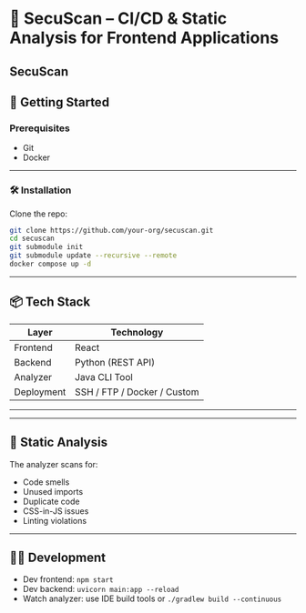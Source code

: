 # 🚀 SecuScan – CI/CD & Static Analysis for Frontend Applications

**SecuScan**
---

## 🚀 Getting Started

### Prerequisites

* Git
* Docker

---

### 🛠️ Installation

Clone the repo:

```bash
git clone https://github.com/your-org/secuscan.git
cd secuscan
git submodule init
git submodule update --recursive --remote
docker compose up -d
```

---

## 📦 Tech Stack

| Layer      | Technology                        |
| ---------- | --------------------------------- |
| Frontend   | React                             |
| Backend    | Python (REST API)                 |
| Analyzer   | Java CLI Tool                     |
| Deployment | SSH / FTP / Docker / Custom       |

---
---

## 🧪 Static Analysis

The analyzer scans for:

* Code smells
* Unused imports
* Duplicate code
* CSS-in-JS issues
* Linting violations
---

## 👨‍💻 Development

* Dev frontend: `npm start`
* Dev backend: `uvicorn main:app --reload`
* Watch analyzer: use IDE build tools or `./gradlew build --continuous`
